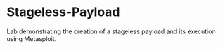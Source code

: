 # Stageless-Payload
Lab demonstrating the creation of a stageless payload and its execution using Metasploit.
